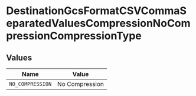 # DestinationGcsFormatCSVCommaSeparatedValuesCompressionNoCompressionCompressionType


## Values

| Name             | Value            |
| ---------------- | ---------------- |
| `NO_COMPRESSION` | No Compression   |